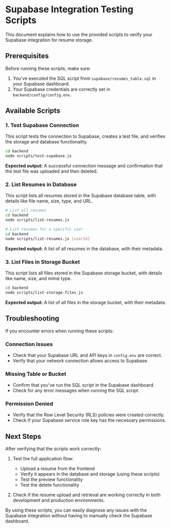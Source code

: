 # Supabase Integration Testing Scripts

This document explains how to use the provided scripts to verify your Supabase integration for resume storage.

## Prerequisites

Before running these scripts, make sure:

1. You've executed the SQL script from `supabase/resumes_table.sql` in your Supabase dashboard.
2. Your Supabase credentials are correctly set in `backend/config/config.env`.

## Available Scripts

### 1. Test Supabase Connection

This script tests the connection to Supabase, creates a test file, and verifies the storage and database functionality.

```bash
cd backend
node scripts/test-supabase.js
```

**Expected output:** A successful connection message and confirmation that the test file was uploaded and then deleted.

### 2. List Resumes in Database

This script lists all resumes stored in the Supabase database table, with details like file name, size, type, and URL.

```bash
# List all resumes
cd backend
node scripts/list-resumes.js

# List resumes for a specific user
cd backend
node scripts/list-resumes.js [userId]
```

**Expected output:** A list of all resumes in the database, with their metadata.

### 3. List Files in Storage Bucket

This script lists all files stored in the Supabase storage bucket, with details like name, size, and mime type.

```bash
cd backend
node scripts/list-storage-files.js
```

**Expected output:** A list of all files in the storage bucket, with their metadata.

## Troubleshooting

If you encounter errors when running these scripts:

### Connection Issues

- Check that your Supabase URL and API keys in `config.env` are correct.
- Verify that your network connection allows access to Supabase.

### Missing Table or Bucket

- Confirm that you've run the SQL script in the Supabase dashboard.
- Check for any error messages when running the SQL script.

### Permission Denied

- Verify that the Row Level Security (RLS) policies were created correctly.
- Check if your Supabase service role key has the necessary permissions.

## Next Steps

After verifying that the scripts work correctly:

1. Test the full application flow:
   - Upload a resume from the frontend
   - Verify it appears in the database and storage (using these scripts)
   - Test the preview functionality
   - Test the delete functionality

2. Check if the resume upload and retrieval are working correctly in both development and production environments.

By using these scripts, you can easily diagnose any issues with the Supabase integration without having to manually check the Supabase dashboard.
